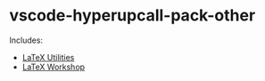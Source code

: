 # vscode-hyperupcall-pack-other

Includes:

- [LaTeX Utilities](https://marketplace.visualstudio.com/items?itemName=tecosaur.latex-utilities)
- [LaTeX Workshop](https://marketplace.visualstudio.com/items?itemName=James-Yu.latex-workshop)

